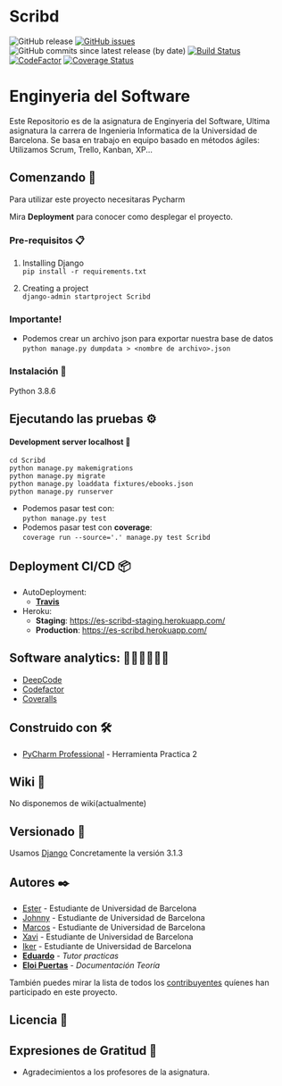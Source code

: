 # Scribd
![GitHub release](https://img.shields.io/github/v/release/UB-ES-2020/Scribd)
[![GitHub issues](https://img.shields.io/github/issues/UB-ES-2020/Scribd)](https://github.com/UB-ES-2020/Scribd/issues)
![GitHub commits since latest release (by date)](https://img.shields.io/github/commits-since/UB-ES-2020/Scribd/Demo2)
[![Build Status](https://travis-ci.org/UB-ES-2020/Scribd.svg?branch=main)](https://travis-ci.org/UB-ES-2020/Scribd)
[![CodeFactor](https://www.codefactor.io/repository/github/ub-es-2020/scribd/badge)](https://www.codefactor.io/repository/github/ub-es-2020/scribd)
[![Coverage Status](https://coveralls.io/repos/github/UB-ES-2020/Scribd/badge.svg)](https://coveralls.io/github/UB-ES-2020/Scribd)


# Enginyeria del Software

Este Repositorio es de la asignatura de Enginyeria del Software, Ultima asignatura la carrera de Ingenieria Informatica de la Universidad de Barcelona.
Se basa en trabajo en equipo basado en métodos ágiles: Utilizamos Scrum, Trello, Kanban, XP...

## Comenzando 🚀

Para utilizar este proyecto necesitaras Pycharm

Mira **Deployment** para conocer como desplegar el proyecto.


### Pre-requisitos 📋

1. Installing Django <br>
`pip install -r requirements.txt`  

2. Creating a project <br>
`django-admin startproject Scribd` <br>

### Importante! <br>
- Podemos crear un archivo json para exportar nuestra base de datos   
`python manage.py dumpdata > <nombre de archivo>.json`   
 
### Instalación 🔧

Python 3.8.6

## Ejecutando las pruebas ⚙️  

#### Development server localhost  🚀
`cd Scribd`  
`python manage.py makemigrations`  
`python manage.py migrate`  
`python manage.py loaddata fixtures/ebooks.json`  
`python manage.py runserver`  
- Podemos pasar test con:  
`python manage.py test`
- Podemos pasar test con **coverage**:  
`coverage run --source='.' manage.py test Scribd`


## Deployment CI/CD 📦  
- AutoDeployment:  
    * [**Travis**](https://travis-ci.com/)   
- Heroku:  
    * **Staging**: https://es-scribd-staging.herokuapp.com/  
    * **Production**: https://es-scribd.herokuapp.com/  

## Software analytics: 👩🏽‍💻🧑🏽‍💻
- [DeepCode](https://www.deepcode.ai/)  
- [Codefactor](https://codefactor.io)  
- [Coveralls](https://coveralls.io/)  

## Construido con 🛠️

* [PyCharm Professional](https://www.jetbrains.com/pycharm/) - Herramienta Practica 2

## Wiki 📖

No disponemos de wiki(actualmente)

## Versionado 📌

Usamos [Django](https://www.djangoproject.com/) Concretamente la versión 3.1.3

## Autores ✒️

* [Ester](https://github.com/esterSeguraUB) - Estudiante de Universidad de Barcelona 
* [Johnny](https://github.com/johnnync13) - Estudiante de Universidad de Barcelona
* [Marcos](https://github.com/marcosPlaza) - Estudiante de Universidad de Barcelona 
* [Xavi](https://github.com/XaviVal) - Estudiante de Universidad de Barcelona
* [Iker](https://github.com/IkerHonorato) - Estudiante de Universidad de Barcelona
* [**Eduardo**](https://github.com/eduardou-ub) - *Tutor practicas*
* [**Eloi Puertas**](https://github.com/eloipuertas) - *Documentación Teoría*

También puedes mirar la lista de todos los [contribuyentes](https://github.com/UB-ES-2020/Scribd/contributors) quíenes han participado en este proyecto. 

## Licencia 📄

## Expresiones de Gratitud 🎁

* Agradecimientos a los profesores de la asignatura.
